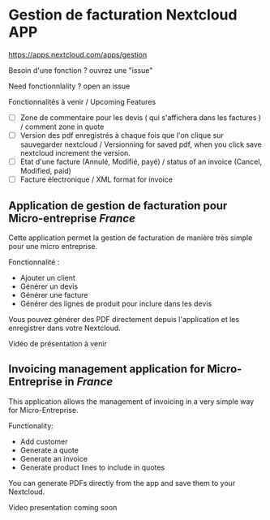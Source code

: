 # Gestion de facturation Nextcloud APP

https://apps.nextcloud.com/apps/gestion

Besoin d'une fonction ? ouvrez une "issue"

Need fonctionnlality ? open an issue

Fonctionnalités à venir / Upcoming Features

- [ ] Zone de commentaire pour les devis ( qui s'affichera dans les factures ) / comment zone in quote
- [ ] Version des pdf enregistrés à chaque fois que l'on clique sur sauvegarder nextcloud / Versionning for saved pdf, when you click save nextcloud increment the version.
- [ ] Etat d'une facture (Annulé, Modifié, payé) / status of an invoice (Cancel, Modified, paid)
- [ ] Facture électronique / XML format for invoice

## Application de gestion de facturation pour Micro-entreprise *France*

Cette application permet la gestion de facturation de manière très simple pour une micro entreprise.

Fonctionnalité : 
* Ajouter un client
* Générer un devis
* Générer une facture
* Générer des lignes de produit pour inclure dans les devis

Vous pouvez générer des PDF directement depuis l'application et les enregistrer dans votre Nextcloud.

Vidéo de présentation à venir

## Invoicing management application for Micro-Entreprise in *France* 

This application allows the management of invoicing in a very simple way for Micro-Entreprise.

Functionality:

* Add customer
* Generate a quote
* Generate an invoice
* Generate product lines to include in quotes

You can generate PDFs directly from the app and save them to your Nextcloud.

Video presentation coming soon
